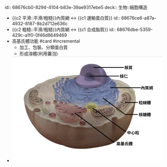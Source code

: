 id:: 68676cb0-8294-4104-b83e-39ae9317ebe5
deck:: 生物::細胞構造

- {{c2 平滑::平滑/粗糙}}內質網 <-> {{c1 運輸蛋白質}}
  id:: 68676ce6-a87a-4932-8187-8b2d712e636c
- {{c2 粗糙::平滑/粗糙}}內質網 <-> {{c1 合成脂質}}
  id:: 68676dbe-5359-429c-a1f0-0f46d8649469
- 高基氏體功能 #card #incremental
	- 加工、包裝、分類蛋白質
	- 形成溶體(利用囊泡)
- ![image.png](../assets/image_1751725101032_0.png)